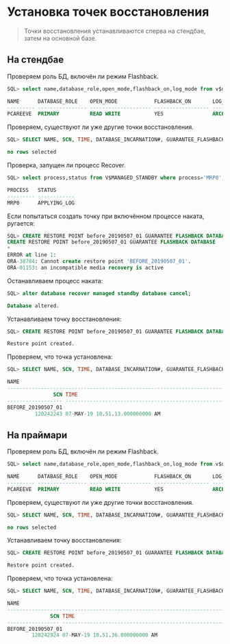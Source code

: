 # Установка точек восстановления

> Точки восстановления устанавливаются сперва на стендбае, затем на основной базе.

## На стендбае

Проверяем роль БД, включён ли режим Flashback.

```sql
SQL> select name,database_role,open_mode,flashback_on,log_mode from v$database;

NAME      DATABASE_ROLE    OPEN_MODE            FLASHBACK_ON       LOG_MODE
--------- ---------------- -------------------- ------------------ ------------
PCAREEVE  PRIMARY          READ WRITE           YES                ARCHIVELOG
```

Проверяем, существуют ли уже другие точки восстановления.

```sql
SQL> SELECT NAME, SCN, TIME, DATABASE_INCARNATION#, GUARANTEE_FLASHBACK_DATABASE, STORAGE_SIZE FROM V$RESTORE_POINT WHERE GUARANTEE_FLASHBACK_DATABASE='YES';

no rows selected
```

Проверка, запущен ли процесс Recover.

```sql
SQL> select process,status from V$MANAGED_STANDBY where process='MRP0';

PROCESS   STATUS
--------- ------------
MRP0      APPLYING_LOG

```

Если попытаться создать точку при включённом процессе наката, ругается:

```sql
SQL> CREATE RESTORE POINT before_20190507_01 GUARANTEE FLASHBACK DATABASE;
CREATE RESTORE POINT before_20190507_01 GUARANTEE FLASHBACK DATABASE
*
ERROR at line 1:
ORA-38784: Cannot create restore point 'BEFORE_20190507_01'.
ORA-01153: an incompatible media recovery is active
```

Останавливаем процесс наката:

```sql
SQL> alter database recover managed standby database cancel;

Database altered.
```

Устанавливаем точку восстановления:

```sql
SQL> CREATE RESTORE POINT before_20190507_01 GUARANTEE FLASHBACK DATABASE;

Restore point created.
```

Проверяем, что точка установлена:

```sql
SQL> SELECT NAME, SCN, TIME, DATABASE_INCARNATION#, GUARANTEE_FLASHBACK_DATABASE, STORAGE_SIZE FROM V$RESTORE_POINT WHERE GUARANTEE_FLASHBACK_DATABASE='YES';

NAME
--------------------------------------------------------------------------------------------------------------------------------
               SCN TIME                                                                        DATABASE_INCARNATION# GUA       STORAGE_SIZE
------------------ --------------------------------------------------------------------------- --------------------- --- ------------------
BEFORE_20190507_01
         120242243 07-MAY-19 10.51.13.000000000 AM                                                                 2 YES          104857600

```


## На праймари

Проверяем роль БД, включён ли режим Flashback.

```sql
SQL> select name,database_role,open_mode,flashback_on,log_mode from v$database;

NAME      DATABASE_ROLE    OPEN_MODE            FLASHBACK_ON       LOG_MODE
--------- ---------------- -------------------- ------------------ ------------
PCAREEVE  PRIMARY          READ WRITE           YES                ARCHIVELOG
```

Проверяем, существуют ли уже другие точки восстановления.

```sql
SQL> SELECT NAME, SCN, TIME, DATABASE_INCARNATION#, GUARANTEE_FLASHBACK_DATABASE, STORAGE_SIZE FROM V$RESTORE_POINT WHERE GUARANTEE_FLASHBACK_DATABASE='YES';

no rows selected
```

Устанавливаем точку восстановления:

```sql
SQL> CREATE RESTORE POINT before_20190507_01 GUARANTEE FLASHBACK DATABASE;

Restore point created.
```

Проверяем, что точка установлена:

```sql
SQL> SELECT NAME, SCN, TIME, DATABASE_INCARNATION#, GUARANTEE_FLASHBACK_DATABASE, STORAGE_SIZE FROM V$RESTORE_POINT WHERE GUARANTEE_FLASHBACK_DATABASE='YES';

NAME
--------------------------------------------------------------------------------------------------------------------------------
              SCN TIME                                                                        DATABASE_INCARNATION# GUA      STORAGE_SIZE
----------------- --------------------------------------------------------------------------- --------------------- --- -----------------
BEFORE_20190507_01
        120242924 07-MAY-19 10.51.36.000000000 AM                                                                 2 YES         104857600
```

